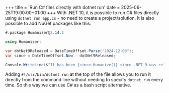 +++
title = 'Run C# files directly with dotnet run'
date = 2025-06-25T19:00:00+01:00
+++
With .NET 10, it is possible to run C# files directly using `dotnet run app.cs` - no need to create a project/solution. It is also possible to add NuGet packages like this:

```csharp
#:package Humanizer@2.14.1

using Humanizer;

var dotNet9Released = DateTimeOffset.Parse("2024-12-03");
var since = DateTimeOffset.Now - dotNet9Released;

Console.WriteLine($"It has been {since.Humanize()} since .NET 9 was released.");
```

Adding `#!/usr/bin/dotnet run` at the top of the file allows you to run it directly from the command line without needing to specify `dotnet run` every time. So this way we can use C# as a bash script alternative.